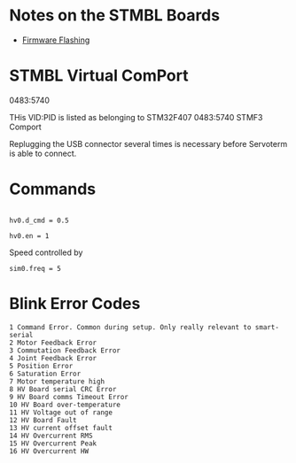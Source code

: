 # Notes on the STMBL Boards
- [Firmware Flashing](firmware-flashing.md)

# STMBL Virtual ComPort
0483:5740

THis VID:PID is listed as belonging to STM32F407
0483:5740 STMF3 Comport

Replugging the USB connector several times is necessary before Servoterm is able to connect.

# Commands

```hv0.pos = sim0.vel
```
```
hv0.d_cmd = 0.5
```
```
hv0.en = 1
```

Speed controlled by

```
sim0.freq = 5
```


# Blink Error Codes
```
1 Command Error. Common during setup. Only really relevant to smart-serial
2 Motor Feedback Error
3 Commutation Feedback Error
4 Joint Feedback Error
5 Position Error
6 Saturation Error
7 Motor temperature high
8 HV Board serial CRC Error
9 HV Board comms Timeout Error
10 HV Board over-temperature
11 HV Voltage out of range
12 HV Board Fault
13 HV current offset fault
14 HV Overcurrent RMS
15 HV Overcurrent Peak
16 HV Overcurrent HW
```
